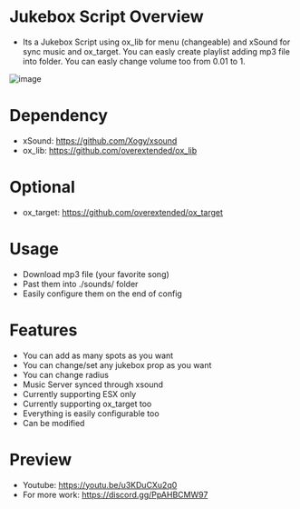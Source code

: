 # Jukebox Script Overview
- Its a Jukebox Script using ox_lib for menu (changeable) and xSound for sync music and ox_target. You can easly create playlist adding mp3 file into folder. You can easly change volume too from 0.01 to 1.

![image](https://user-images.githubusercontent.com/77331512/208263939-20c9244c-70c9-4d48-bac3-6d1e92885ba0.png)

# Dependency
- xSound: https://github.com/Xogy/xsound
- ox_lib: https://github.com/overextended/ox_lib

# Optional
- ox_target: https://github.com/overextended/ox_target

# Usage
- Download mp3 file (your favorite song)
- Past them into ./sounds/ folder
- Easily configure them on the end of config

# Features
- You can add as many spots as you want
- You can change/set any jukebox prop as you want
- You can change radius
- Music Server synced through xsound
- Currently supporting ESX only
- Currently supporting ox_target too
- Everything is easily configurable too
- Can be modified

# Preview
- Youtube: https://youtu.be/u3KDuCXu2q0
- For more work: https://discord.gg/PpAHBCMW97
